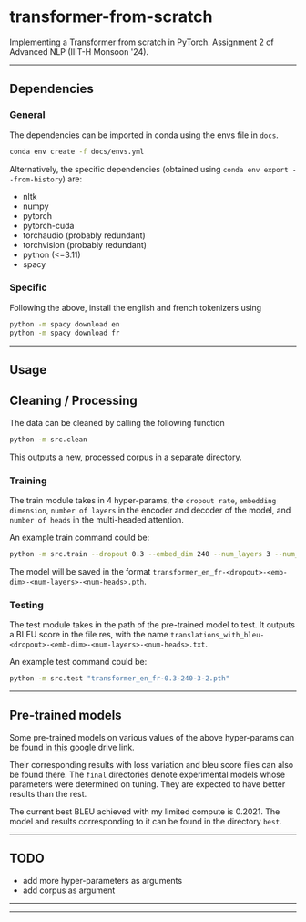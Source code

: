 # transformer-from-scratch
Implementing a Transformer from scratch in PyTorch. Assignment 2 of Advanced NLP (IIIT-H Monsoon '24). 
___
## Dependencies
### General
The dependencies can be imported in conda using the envs file in `docs`. 
```sh
conda env create -f docs/envs.yml
```

Alternatively, the specific dependencies (obtained using `conda env export --from-history`) are:
- nltk
- numpy
- pytorch
- pytorch-cuda
- torchaudio (probably redundant)
- torchvision (probably redundant)
- python (<=3.11)
- spacy

### Specific

Following the above, install the english and french tokenizers using
```sh
python -m spacy download en
python -m spacy download fr
```
___
## Usage
## Cleaning / Processing
The data can be cleaned by calling the following function
```sh
python -m src.clean
```
This outputs a new, processed corpus in a separate directory. 

### Training
The train module takes in 4 hyper-params, the `dropout rate`, `embedding dimension`, `number of layers` in the encoder and decoder of the model, and `number of heads` in the multi-headed attention. 

An example train command could be:
```sh
python -m src.train --dropout 0.3 --embed_dim 240 --num_layers 3 --num_heads 2
```
The model will be saved in the format `transformer_en_fr-<dropout>-<emb-dim>-<num-layers>-<num-heads>.pth`. 

### Testing
The test module takes in the path of the pre-trained model to test. It outputs a BLEU score in the file res, with the name `translations_with_bleu-<dropout>-<emb-dim>-<num-layers>-<num-heads>.txt`. 

An example test command could be:
```sh
python -m src.test "transformer_en_fr-0.3-240-3-2.pth"
```
___
## Pre-trained models
Some pre-trained models on various values of the above hyper-params can be found in [this](https://drive.google.com/drive/folders/1b8qnuLzz-PF50hJpnwir4tJ5jSFRlZSX?usp=sharing) google drive link. 

Their corresponding results with loss variation and bleu score files can also be found there. 
The `final` directories denote experimental models whose parameters were determined on tuning. They are expected to have better results than the rest. 

The current best BLEU achieved with my limited compute is 0.2021. The model and results corresponding to it can be found in the directory `best`. 
___
## TODO
- add more hyper-parameters as arguments
- add corpus as argument

___
___
